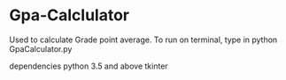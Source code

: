 # Gpa-Calclulator
Used to calculate Grade point average.
To run on terminal, type in
python GpaCalculator.py

dependencies
python 3.5 and above
tkinter
